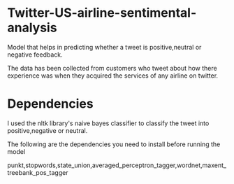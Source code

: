 # Twitter-US-airline-sentimental-analysis

Model that helps in predicting whether a tweet is positive,neutral or negative feedback.

The data has been collected from customers who tweet about how there experience was when they acquired the services of any airline on twitter.

# Dependencies

I used the nltk library's naive bayes classifier to classify the tweet into positive,negative or neutral.

The following are the dependencies you need to install before running the model

punkt,stopwords,state_union,averaged_perceptron_tagger,wordnet,maxent_treebank_pos_tagger
